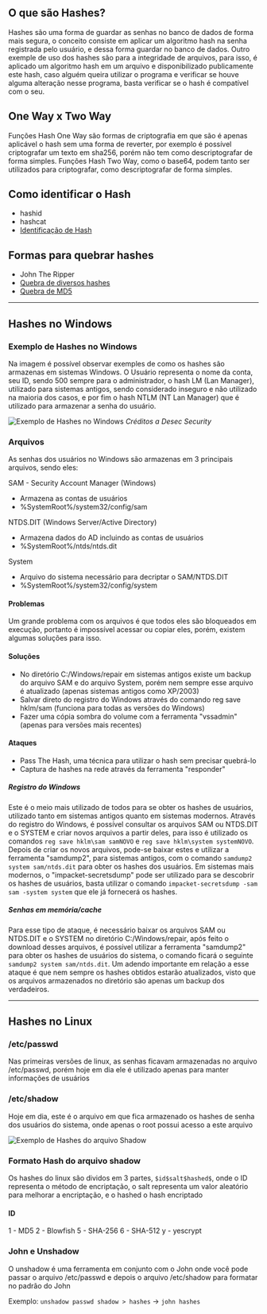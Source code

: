 ## O que são Hashes?
Hashes são uma forma de guardar as senhas no banco de dados de forma mais segura, o conceito consiste em aplicar um algoritmo hash na senha registrada pelo usuário, e dessa forma guardar no banco de dados. Outro exemple de uso dos hashes são para a integridade de arquivos, para isso, é aplicado um algoritmo hash em um arquivo e disponibilizado publicamente este hash, caso alguém queira utilizar o programa e verificar se houve alguma alteração nesse programa, basta verificar se o hash é compatível com o seu.

## One Way x Two Way
Funções Hash One Way são formas de criptografia em que são é apenas aplicável o hash sem uma forma de reverter, por exemplo é possível criptografar um texto em sha256, porém não tem como descriptografar de forma simples. Funções Hash Two Way, como o base64, podem tanto ser utilizados para criptografar, como descriptografar de forma simples.

## Como identificar o Hash

- hashid
- hashcat
- [Identificação de Hash](https://hashes.com/en/tools/hash_identifier)
## Formas para quebrar hashes

- John The Ripper
- [Quebra de diversos hashes](https://hashes.com/en/decrypt/hash)
- [Quebra de MD5](https://md5decrypt.net/en/)

---
## Hashes no Windows
### Exemplo de Hashes no Windows
Na imagem é possível observar exemples de como os hashes são armazenas em sistemas Windows. O Usuário representa o nome da conta, seu ID, sendo 500 sempre para o administrador, o hash LM (Lan Manager), utilizado para sistemas antigos, sendo considerado inseguro e não utilizado na maioria dos casos, e por fim o hash NTLM (NT Lan Manager) que é utilizado para armazenar a senha do usuário.


![Exemplo de Hashes no Windows](HashesWindowsExample.png)
*Créditos a Desec Security* 
### Arquivos
As senhas dos usuários no Windows são armazenas em 3 principais arquivos, sendo eles:

SAM - Security Account Manager (Windows)
- Armazena as contas de usuários
- %SystemRoot%/system32/config/sam

NTDS.DIT (Windows Server/Active Directory)
- Armazena dados do AD incluindo as contas de usuários
- %SystemRoot%/ntds/ntds.dit

System
- Arquivo do sistema necessário para decriptar o SAM/NTDS.DIT
- %SystemRoot%/system32/config/system

#### Problemas
Um grande problema com os arquivos é que todos eles são bloqueados em execução, portanto é impossível acessar ou copiar eles, porém, existem algumas soluções para isso.

#### Soluções
- No diretório C:/Windows/repair em sistemas antigos existe um backup do arquivo SAM e do arquivo System, porém nem sempre esse arquivo é atualizado (apenas sistemas antigos como XP/2003)
- Salvar direto do registro do Windows através do comando reg save hklm/sam (funciona para todas as versões do Windows)
- Fazer uma cópia sombra do volume com a ferramenta "vssadmin" (apenas para versões mais recentes)

#### Ataques
- Pass The Hash, uma técnica para utilizar o hash sem precisar quebrá-lo
- Captura de hashes na rede através da ferramenta "responder"

##### Registro do Windows
Este é o meio mais utilizado de todos para se obter os hashes de usuários, utilizado tanto em sistemas antigos quanto em sistemas modernos. Através do registro do Windows, é possível consultar os arquivos SAM ou NTDS.DIT e o SYSTEM e criar novos arquivos a partir deles, para isso é utilizado os comandos `reg save hklm\sam samNOVO` e `reg save hklm\system systemNOVO`. Depois de criar os novos arquivos, pode-se baixar estes e utilizar a ferramenta "samdump2", para sistemas antigos, com o comando `samdump2 system sam/ntds.dit` para obter os hashes dos usuários. Em sistemas mais modernos, o "impacket-secretsdump" pode ser utilizado para se descobrir os hashes de usuários, basta utilizar o comando `impacket-secretsdump -sam sam -system system` que ele já fornecerá os hashes.
##### Senhas em memória/cache
Para esse tipo de ataque, é necessário baixar os arquivos SAM ou NTDS.DIT e o SYSTEM no diretório C:/Windows/repair, após feito o download desses arquivos, é possível utilizar a ferramenta "samdump2" para obter os hashes de usuários do sistema, o comando ficará o seguinte `samdump2 system sam/ntds.dit`. Um adendo importante em relação a esse ataque é que nem sempre os hashes obtidos estarão atualizados, visto que os arquivos armazenados no diretório são apenas um backup dos verdadeiros.

---
## Hashes no Linux
### /etc/passwd
Nas primeiras versões de linux, as senhas ficavam armazenadas no arquivo /etc/passwd, porém hoje em dia ele é utilizado apenas para manter informações de usuários

### /etc/shadow
Hoje em dia, este é o arquivo em que fica armazenado os hashes de senha dos usuários do sistema, onde apenas o root possui acesso a este arquivo

![Exemplo de Hashes do arquivo Shadow](HashesShadow.png)

### Formato Hash do arquivo shadow
Os hashes do linux são dividos em 3 partes, `$id$salt$hashed$`, onde o ID representa o método de encriptação, o salt representa um valor aleatório para melhorar a encriptação, e o hashed o hash encriptado

#### ID
1 - MD5
2 - Blowfish
5 - SHA-256
6 - SHA-512
y - yescrypt

### John e Unshadow
O unshadow é uma ferramenta em conjunto com o John onde você pode passar o arquivo /etc/passwd e depois o arquivo /etc/shadow para formatar no padrão do John

Exemplo: `unshadow passwd shadow > hashes` -> `john hashes`